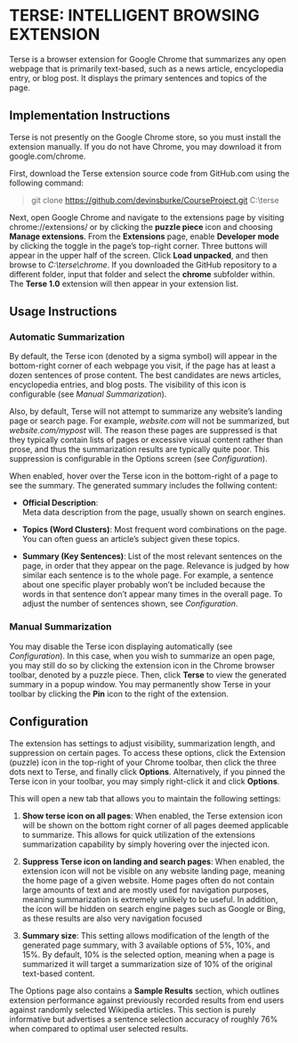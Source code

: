# TERSE: INTELLIGENT BROWSING EXTENSION 

Terse is a browser extension for Google Chrome that summarizes any open webpage that is primarily text-based, such as a news article, encyclopedia entry, or blog post. It displays the primary sentences and topics of the page. 

## Implementation Instructions 
Terse is not presently on the Google Chrome store, so you must install the extension manually. If you do not have Chrome, you may download it from google.com/chrome. 

First, download the Terse extension source code from GitHub.com using the following command: 

> git clone https://github.com/devinsburke/CourseProject.git C:\terse 

Next, open Google Chrome and navigate to the extensions page by visiting chrome://extensions/ or by clicking the **puzzle piece** icon and choosing **Manage extensions**. From the **Extensions** page, enable **Developer mode** by clicking the toggle in the page’s top-right corner. Three buttons will appear in the upper half of the screen. Click **Load unpacked**, and then browse to *C:\terse\chrome*. If you downloaded the GitHub repository to a different folder, input that folder and select the **chrome** subfolder within. The **Terse 1.0** extension will then appear in your extension list. 

## Usage Instructions
### Automatic Summarization 

By default, the Terse icon (denoted by a sigma symbol) will appear in the bottom-right corner of each webpage you visit, if the page has at least a dozen sentences of prose content. The best candidates are news articles, encyclopedia entries, and blog posts. The visibility of this icon is configurable (see *Manual Summarization*). 

Also, by default, Terse will not attempt to summarize any website’s landing page or search page. For example, *website.com* will not be summarized, but *website.com/mypost* will. The reason these pages are suppressed is that they typically contain lists of pages or excessive visual content rather than prose, and thus the summarization results are typically quite poor. This suppression is configurable in the Options screen (see *Configuration*). 

When enabled, hover over the Terse icon in the bottom-right of a page to see the summary. The generated summary includes the follwing content:

* **Official Description**:  
  Meta data description from the page, usually shown on search engines. 

* **Topics (Word Clusters)**: 
  Most frequent word combinations on the page. You can often guess an article’s subject given these topics. 
  
* **Summary (Key Sentences)**:
  List of the most relevant sentences on the page, in order that they appear on the page. Relevance is judged by how similar each sentence is to the whole page. For example, a sentence about one specific player probably won’t be included because the words in that sentence don’t appear many times in the overall page. To adjust the number of sentences shown, see *Configuration*. 
  
### Manual Summarization 
You may disable the Terse icon displaying automatically (see *Configuration*). In this case, when you wish to summarize an open page, you may still do so by clicking the extension icon in the Chrome browser toolbar, denoted by a puzzle piece. Then, click **Terse** to view the generated summary in a popup window. You may permanently show Terse in your toolbar by clicking the **Pin** icon to the right of the extension. 

## Configuration 

The extension has settings to adjust visibility, summarization length, and suppression on certain pages. To access these options, click the Extension (puzzle) icon in the top-right of your Chrome toolbar, then click the three dots next to Terse, and finally click **Options**. Alternatively, if you pinned the Terse icon in your toolbar, you may simply right-click it and click **Options**. 

This will open a new tab that allows you to maintain the following settings: 

1. **Show terse icon on all pages**: 
  When enabled, the Terse extension icon will be shown on the bottom right corner of all pages deemed applicable to summarize. This allows for quick utilization of the extensions summarization capability by simply hovering over the injected icon. 

2. **Suppress Terse icon on landing and search pages**: 
  When enabled, the extension icon will not be visible on any website landing page, meaning the home page of a given website. Home pages often do not contain large amounts of text and are mostly used for navigation purposes, meaning summarization is extremely unlikely to be useful. In addition, the icon will be hidden on search engine pages such as Google or Bing, as these results are also very navigation focused 

3. **Summary size**: 
  This setting allows modification of the length of the generated page summary, with 3 available options of 5%, 10%, and 15%. By default, 10% is the selected option, meaning when a page is summarized it will target a summarization size of 10% of the original text-based content. 

The Options page also contains a **Sample Results** section, which outlines extension performance against previously recorded results from end users against randomly selected Wikipedia articles. This section is purely informative but advertises a sentence selection accuracy of roughly 76% when compared to optimal user selected results. 
